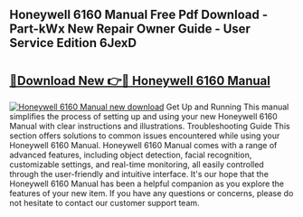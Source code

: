 ## Honeywell 6160 Manual Free Pdf Download - Part-kWx New Repair Owner Guide - User Service Edition 6JexD

# <h2><a href="http://bc15302.oget.top/?id=Honeywell+6160+Manual">🔗Download New 👉🔴 Honeywell 6160 Manual</a></h2>

[![Honeywell 6160 Manual new download](https://i.imgur.com/5g1atiW.png)](http://bc15302.oget.top/?id=Honeywell+6160+Manual)
Get Up and Running This manual simplifies the process of setting up and using your new Honeywell 6160 Manual with clear instructions and illustrations. Troubleshooting Guide This section offers solutions to common issues encountered while using your Honeywell 6160 Manual. Honeywell 6160 Manual comes with a range of advanced features, including object detection, facial recognition, customizable settings, and real-time monitoring, all easily controlled through the user-friendly and intuitive interface. It's our hope that the Honeywell 6160 Manual has been a helpful companion as you explore the features of your new item. If you have any questions or concerns, please do not hesitate to contact our customer support team.
